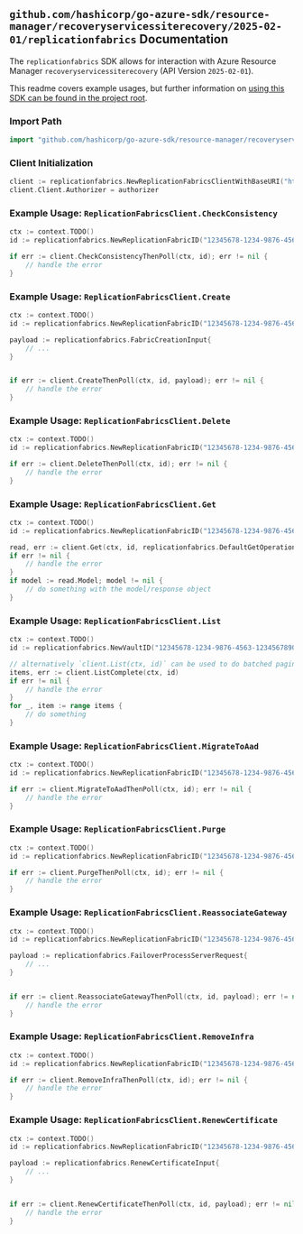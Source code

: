 
## `github.com/hashicorp/go-azure-sdk/resource-manager/recoveryservicessiterecovery/2025-02-01/replicationfabrics` Documentation

The `replicationfabrics` SDK allows for interaction with Azure Resource Manager `recoveryservicessiterecovery` (API Version `2025-02-01`).

This readme covers example usages, but further information on [using this SDK can be found in the project root](https://github.com/hashicorp/go-azure-sdk/tree/main/docs).

### Import Path

```go
import "github.com/hashicorp/go-azure-sdk/resource-manager/recoveryservicessiterecovery/2025-02-01/replicationfabrics"
```


### Client Initialization

```go
client := replicationfabrics.NewReplicationFabricsClientWithBaseURI("https://management.azure.com")
client.Client.Authorizer = authorizer
```


### Example Usage: `ReplicationFabricsClient.CheckConsistency`

```go
ctx := context.TODO()
id := replicationfabrics.NewReplicationFabricID("12345678-1234-9876-4563-123456789012", "example-resource-group", "vaultName", "replicationFabricName")

if err := client.CheckConsistencyThenPoll(ctx, id); err != nil {
	// handle the error
}
```


### Example Usage: `ReplicationFabricsClient.Create`

```go
ctx := context.TODO()
id := replicationfabrics.NewReplicationFabricID("12345678-1234-9876-4563-123456789012", "example-resource-group", "vaultName", "replicationFabricName")

payload := replicationfabrics.FabricCreationInput{
	// ...
}


if err := client.CreateThenPoll(ctx, id, payload); err != nil {
	// handle the error
}
```


### Example Usage: `ReplicationFabricsClient.Delete`

```go
ctx := context.TODO()
id := replicationfabrics.NewReplicationFabricID("12345678-1234-9876-4563-123456789012", "example-resource-group", "vaultName", "replicationFabricName")

if err := client.DeleteThenPoll(ctx, id); err != nil {
	// handle the error
}
```


### Example Usage: `ReplicationFabricsClient.Get`

```go
ctx := context.TODO()
id := replicationfabrics.NewReplicationFabricID("12345678-1234-9876-4563-123456789012", "example-resource-group", "vaultName", "replicationFabricName")

read, err := client.Get(ctx, id, replicationfabrics.DefaultGetOperationOptions())
if err != nil {
	// handle the error
}
if model := read.Model; model != nil {
	// do something with the model/response object
}
```


### Example Usage: `ReplicationFabricsClient.List`

```go
ctx := context.TODO()
id := replicationfabrics.NewVaultID("12345678-1234-9876-4563-123456789012", "example-resource-group", "vaultName")

// alternatively `client.List(ctx, id)` can be used to do batched pagination
items, err := client.ListComplete(ctx, id)
if err != nil {
	// handle the error
}
for _, item := range items {
	// do something
}
```


### Example Usage: `ReplicationFabricsClient.MigrateToAad`

```go
ctx := context.TODO()
id := replicationfabrics.NewReplicationFabricID("12345678-1234-9876-4563-123456789012", "example-resource-group", "vaultName", "replicationFabricName")

if err := client.MigrateToAadThenPoll(ctx, id); err != nil {
	// handle the error
}
```


### Example Usage: `ReplicationFabricsClient.Purge`

```go
ctx := context.TODO()
id := replicationfabrics.NewReplicationFabricID("12345678-1234-9876-4563-123456789012", "example-resource-group", "vaultName", "replicationFabricName")

if err := client.PurgeThenPoll(ctx, id); err != nil {
	// handle the error
}
```


### Example Usage: `ReplicationFabricsClient.ReassociateGateway`

```go
ctx := context.TODO()
id := replicationfabrics.NewReplicationFabricID("12345678-1234-9876-4563-123456789012", "example-resource-group", "vaultName", "replicationFabricName")

payload := replicationfabrics.FailoverProcessServerRequest{
	// ...
}


if err := client.ReassociateGatewayThenPoll(ctx, id, payload); err != nil {
	// handle the error
}
```


### Example Usage: `ReplicationFabricsClient.RemoveInfra`

```go
ctx := context.TODO()
id := replicationfabrics.NewReplicationFabricID("12345678-1234-9876-4563-123456789012", "example-resource-group", "vaultName", "replicationFabricName")

if err := client.RemoveInfraThenPoll(ctx, id); err != nil {
	// handle the error
}
```


### Example Usage: `ReplicationFabricsClient.RenewCertificate`

```go
ctx := context.TODO()
id := replicationfabrics.NewReplicationFabricID("12345678-1234-9876-4563-123456789012", "example-resource-group", "vaultName", "replicationFabricName")

payload := replicationfabrics.RenewCertificateInput{
	// ...
}


if err := client.RenewCertificateThenPoll(ctx, id, payload); err != nil {
	// handle the error
}
```
